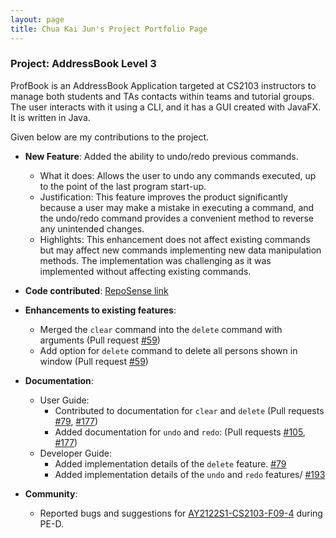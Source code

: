 ```yaml
---
layout: page
title: Chua Kai Jun's Project Portfolio Page
---
```


### Project: AddressBook Level 3

ProfBook is an AddressBook Application targeted at CS2103 instructors to manage both students and TAs contacts within teams and tutorial groups. The user interacts with it using a CLI, and it has a GUI created with JavaFX. It is written in Java.

Given below are my contributions to the project.

* **New Feature**: Added the ability to undo/redo previous commands.
    * What it does: Allows the user to undo any commands executed, up to the point of the last program start-up.
    * Justification: This feature improves the product significantly because a user may make a mistake in executing a command, and the undo/redo command provides a convenient method to reverse any unintended changes.
    * Highlights: This enhancement does not affect existing commands but may affect new commands implementing new data manipulation methods. The implementation was challenging as it was implemented without affecting existing commands.

* **Code contributed**: [RepoSense link](https://nus-cs2103-ay2122s1.github.io/tp-dashboard/?search=AY2122S1-CS2103-T16-2%2Ftp%5Bmaster%5D&sort=groupTitle&sortWithin=title&timeframe=commit&mergegroup=&groupSelect=groupByRepos&breakdown=true&checkedFileTypes=docs~functional-code~test-code~other&since=2021-09-17&tabOpen=true&tabType=zoom&tabAuthor=nujiak&tabRepo=AY2122S1-CS2103-T16-2%2Ftp%5Bmaster%5D&authorshipIsMergeGroup=false&authorshipFileTypes=docs~functional-code~test-code&authorshipIsBinaryFileTypeChecked=false&zA=nujiak&zR=AY2122S1-CS2103-T16-2%2Ftp%5Bmaster%5D&zACS=137.47457627118644&zS=2021-09-17&zFS=AY2122S1-CS2103-T16-2%2Ftp%5Bmaster%5D&zU=2021-11-07&zMG=false&zFTF=commit&zFGS=groupByRepos&zFR=false)

* **Enhancements to existing features**:
    * Merged the `clear` command into the `delete` command with arguments (Pull request [\#59](https://github.com/AY2122S1-CS2103-T16-2/tp/pull/59))
    * Add option for `delete` command to delete all persons shown in window (Pull request [\#59](https://github.com/AY2122S1-CS2103-T16-2/tp/pull/59))

* **Documentation**:
    * User Guide:
        * Contributed to documentation for `clear` and `delete` (Pull requests [\#79](https://github.com/AY2122S1-CS2103-T16-2/tp/pull/79), [\#177](https://github.com/AY2122S1-CS2103-T16-2/tp/pull/177))
        * Added documentation for `undo` and `redo`: (Pull requests [\#105](https://github.com/AY2122S1-CS2103-T16-2/tp/pull/105), [\#177](https://github.com/AY2122S1-CS2103-T16-2/tp/pull/177))
    * Developer Guide:
        * Added implementation details of the `delete` feature. [\#79](https://github.com/AY2122S1-CS2103-T16-2/tp/pull/79)
        * Added implementation details of the `undo` and `redo` features/ [\#193](https://github.com/AY2122S1-CS2103-T16-2/tp/pull/193)
  
* **Community**:
    * Reported bugs and suggestions for [AY2122S1-CS2103-F09-4](https://github.com/AY2122S1-CS2103-F09-4/tp) during PE-D.
